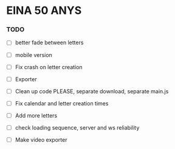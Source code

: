 # EINA 50 ANYS

### TODO

- [ ] better fade between letters
- [ ] mobile version
- [ ] Fix crash on letter creation

- [ ] Exporter
- [ ] Clean up code PLEASE, separate download, separate main.js

- [ ] Fix calendar and letter creation times
- [ ] Add more letters

- [ ] check loading sequence, server and ws reliability

- [ ] Make video exporter